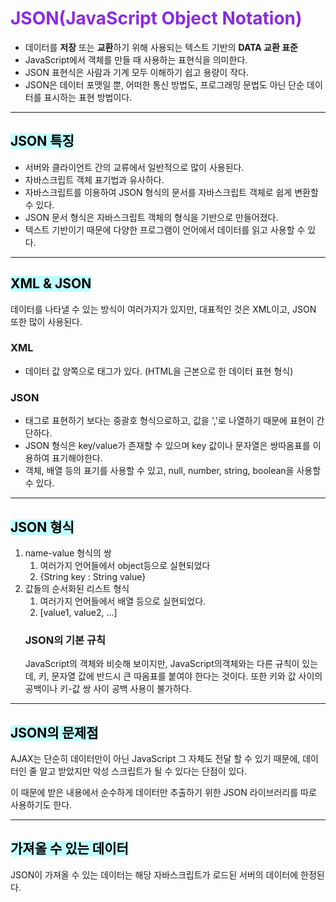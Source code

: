 # <span style = "color:blueviolet"> JSON(JavaScript Object Notation) </span>

- 데이터를 **저장** 또는 **교환**하기 위해 사용되는 텍스트 기반의 **DATA 교환 표준**
- JavaScript에서 객체를 만들 때 사용하는 표현식을 의미한다.
- JSON 표현식은 사람과 기계 모두 이해하기 쉽고 용량이 작다.
- JSON은 데이터 포맷일 뿐, 어떠한 통신 방법도, 프로그래밍 문법도 아닌 단순 데이터를 표시하는 표현 방법이다.

---

## <span style="background-color:#C0FFFF; color : black"> JSON 특징 </span>

- 서버와 클라이언트 간의 교류에서 일반적으로 많이 사용된다.
- 자바스크립트 객체 표기법과 유사하다.
- 자바스크립트를 이용하여 JSON 형식의 문서를 자바스크립트 객체로 쉽게 변환할 수 있다.
- JSON 문서 형식은 자바스크립트 객체의 형식을 기반으로 만들어졌다.
- 텍스트 기반이기 때문에 다양한 프로그램이 언어에서 데이터를 읽고 사용할 수 있다.

---



## <span style="background-color:#C0FFFF; color : black">XML & JSON</span>

데이터를 나타낼 수 있는 방식이 여러가지가 있지만, 대표적인 것은 XML이고, JSON 또한 많이 사용된다.

### XML
- 데이터 값 양쪽으로 태그가 있다.
(HTML을 근본으로 한 데이터 표현 형식)

### JSON
- 태그로 표현하기 보다는 중괄호 형식으로하고, 값을 ','로 나열하기 때문에 표현이 간단하다.
- JSON 형식은 key/value가 존재할 수 있으며 key 값이나 문자열은 쌍따옴표를 이용하여 표기해야한다.
- 객체, 배열 등의 표기를 사용할 수 있고, null, number, string, boolean을 사용할 수 있다.

---
## <span style="background-color:#C0FFFF; color : black">JSON 형식</span>
1. name-value 형식의 쌍
   1. 여러가지 언어들에서 object등으로 실현되었다
   2. {String key : String value}
2. 값들의 순서화된 리스트 형식
   1. 여러가지 언어들에서 배열 등으로 실현되었다.
   2. [value1, value2, ...]
    ### JSON의 기본 규칙
    JavaScript의 객체와 비슷해 보이지만, JavaScript의객체와는 다른 규칙이 있는데,
키, 문자열 값에 반드시 큰 따옴표를 붙여야 한다는 것이다.
또한 키와 값 사이의 공백이나 키-값 쌍 사이 공백 사용이 불가하다.

---

## <span style="background-color:#C0FFFF; color : black">JSON의 문제점</span>
AJAX는 단순히 데이터만이 아닌 JavaScript 그 자체도 전달 할 수 있기 때문에, 데이터인 줄 알고 받았지만 악성 스크립트가 될 수 있다는 단점이 있다.

이 때문에 받은 내용에서 순수하게 데이터만 추출하기 위한 JSON 라이브러리를 따로 사용하기도 한다.

---

## <span style="background-color:#C0FFFF; color : black">가져올 수 있는 데이터</span>
JSON이 가져올 수 있는 데이터는 해당 자바스크립트가 로드된 서버의 데이터에 한정된다.

